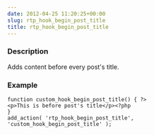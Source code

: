 ```yaml
---
date: 2012-04-25 11:20:25+00:00
slug: rtp_hook_begin_post_title
title: rtp_hook_begin_post_title
---
```


### Description


Adds content before every post's title.


### Example



    
    function custom_hook_begin_post_title() { ?>
    <p>This is before post's title</p><?php
    }
    add_action( 'rtp_hook_begin_post_title', 'custom_hook_begin_post_title' );
